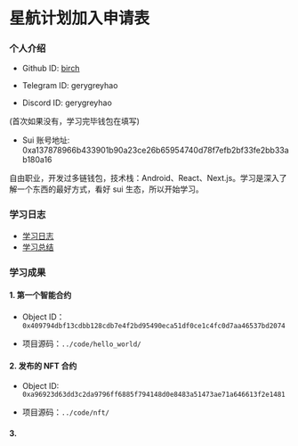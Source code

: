 # 星航计划加入申请表

### 个人介绍

* Github ID: [birch](https://github.com/greyhao)

* Telegram ID: gerygreyhao

* Discord ID: gerygreyhao

(首次如果没有，学习完毕钱包在填写)
* Sui 账号地址: 0xa137878966b433901b90a23ce26b65954740d78f7efb2bf33fe2bb33ab180a16

自由职业，开发过多链钱包，技术栈：Android、React、Next.js。学习是深入了解一个东西的最好方式，看好 sui 生态，所以开始学习。

### 学习日志

- [学习日志](journal.md)
- [学习总结](summary.md)

### 学习成果

#### 1. 第一个智能合约
  * Object ID：`0x409794dbf13cdbb128cdb7e4f2bd95490eca51df0ce1c4fc0d7aa46537bd2074`

  * 项目源码：`../code/hello_world/`


#### 2. 发布的 NFT 合约

  * Object ID: `0xa96923d63dd3c2da9796ff6885f794148d0e8483a51473ae71a646613f2e1481`
  
  * 项目源码：`../code/nft/`


#### 3. 

